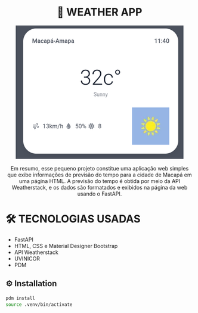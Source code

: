 <div align="center">

# 📝 WEATHER APP

![Alt Text](https://raw.githubusercontent.com/Douglas-cc/weather_app/main/img/tela.png)

Em resumo, esse pequeno projeto constitue uma aplicação web simples que exibe informações de previsão do tempo para a cidade de Macapá em uma página HTML. A previsão do tempo é obtida por meio da API Weatherstack, e os dados são formatados e exibidos na página da web usando o FastAPI.

</div>

# 🛠️ TECNOLOGIAS USADAS

- FastAPI
- HTML, CSS e Material Designer Bootstrap
- API Weatherstack
- UVINICOR
- PDM

## ⚙️ Installation

```bash
pdm install
source .venv/bin/activate
```
